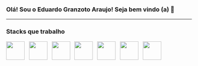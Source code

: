 ### Olá! Sou o Eduardo Granzoto Araujo! Seja bem vindo (a) 👋

<hr />

### Stacks que trabalho 

<div style="display:inline-block"> 
    <img width="50" src="https://cdn.jsdelivr.net/gh/devicons/devicon/icons/php/php-original.svg" /> &nbsp;
    <img width="50" src="https://cdn.jsdelivr.net/gh/devicons/devicon/icons/laravel/laravel-plain-wordmark.svg" /> &nbsp;
    <img width="50" src="https://cdn.jsdelivr.net/gh/devicons/devicon/icons/javascript/javascript-plain.svg" /> &nbsp;
    <img width="50" src="https://cdn.jsdelivr.net/gh/devicons/devicon/icons/typescript/typescript-original.svg" /> &nbsp;
    <img width="50" src="https://cdn.jsdelivr.net/gh/devicons/devicon/icons/nextjs/nextjs-original.svg" /> &nbsp;
    <img width="50" src="https://cdn.jsdelivr.net/gh/devicons/devicon/icons/css3/css3-plain-wordmark.svg" /> &nbsp;
    <img width="50" src="https://cdn.jsdelivr.net/gh/devicons/devicon/icons/html5/html5-plain-wordmark.svg" /> &nbsp;
                                     
</div>

<!--
**EduGranzoto/EduGranzoto** is a ✨ _special_ ✨ repository because its `README.md` (this file) appears on your GitHub profile.

Here are some ideas to get you started:

- 🔭 I’m currently working on ...
- 🌱 I’m currently learning ...
- 👯 I’m looking to collaborate on ...
- 🤔 I’m looking for help with ...
- 💬 Ask me about ...
- 📫 How to reach me: ...
- 😄 Pronouns: ...
- ⚡ Fun fact: ...
-->
